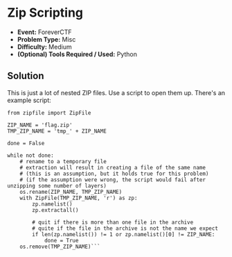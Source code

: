 # Zip Scripting
* **Event:** ForeverCTF
* **Problem Type:** Misc
* **Difficulty:** Medium
* **(Optional) Tools Required / Used:** Python

## Solution
This is just a lot of nested ZIP files. Use a script to open them up. There's an example script:
```import os
from zipfile import ZipFile

ZIP_NAME = 'flag.zip'
TMP_ZIP_NAME = 'tmp_' + ZIP_NAME

done = False

while not done:
	# rename to a temporary file
	# extraction will result in creating a file of the same name
	# (this is an assumption, but it holds true for this problem)
	# (if the assumption were wrong, the script would fail after unzipping some number of layers)
	os.rename(ZIP_NAME, TMP_ZIP_NAME)
	with ZipFile(TMP_ZIP_NAME, 'r') as zp:
		zp.namelist()
		zp.extractall()
		
		# quit if there is more than one file in the archive
		# quite if the file in the archive is not the name we expect
		if len(zp.namelist()) != 1 or zp.namelist()[0] != ZIP_NAME:
			done = True
	os.remove(TMP_ZIP_NAME)```
